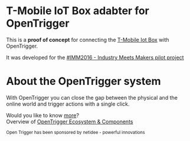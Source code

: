 # T-Mobile IoT Box adabter for OpenTrigger
This is a **proof of concept** for connecting the [T-Mobile Iot Box](https://business.t-mobile.at/m2m/) with OpenTrigger.

It was developed for the [#IMM2016 - Industry Meets Makers pilot project](http://www.industrymeetsmakers.com/t-mobile-m2m-iot-industrie40/)

# About the OpenTrigger system
With OpenTrigger you can close the gap between the physical and the online world and trigger actions with a single click.

Would you like to know [more](http://www.opentrigger.com)?  
Overview of [OpenTrigger Ecosystem & Components](https://github.com/acolono/opentrigger)

<sub>Open Trigger has been sponsored by netidee - powerful innovations</sub>
